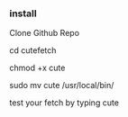 ### install
Clone Github Repo

cd cutefetch

chmod +x cute

sudo mv cute /usr/local/bin/

test your fetch by typing cute

